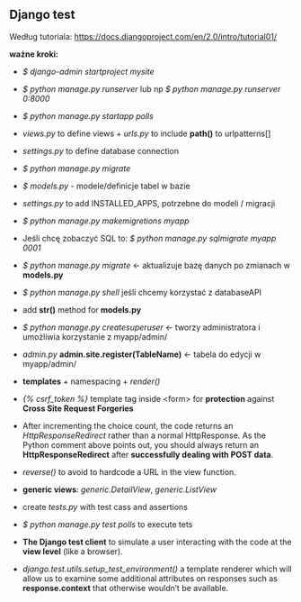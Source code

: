 ## Django test

Według tutoriala: https://docs.djangoproject.com/en/2.0/intro/tutorial01/

**ważne kroki:**
* *$ django-admin startproject mysite*<br>
* *$ python manage.py runserver* lub np *$ python manage.py runserver 0:8000*
* *$ python manage.py startapp polls*
* *views.py* to define views + *urls.py* to include **path()** to urlpatterns[] 

* *settings.py* to define database connection
* *$ python manage.py migrate*
* *$ models.py* - modele/definicje tabel w bazie
* *settings.py* to add INSTALLED_APPS, potrzebne do modeli / migracji
* *$ python manage.py makemigretions myapp*
* Jeśli chcę zobaczyć SQL to: *$ python manage.py sqlmigrate myapp 0001*
* *$ python manage.py migrate* <- aktualizuje bazę danych po zmianach w **models.py**
* *$ python manage.py shell* jeśli chcemy korzystać z databaseAPI
* add **__str__()** method for **models.py**
* *$ python manage.py createsuperuser* <- tworzy administratora i umożliwia korzystanie z myapp/admin/
* *admin.py* **admin.site.register(TableName)** <- tabela do edycji w myapp/admin/

* **templates** + namespacing + *render()*
* *{% csrf_token %}* template tag inside \<form\> for **protection** against **Cross Site Request Forgeries**
* After incrementing the choice count, the code returns an *HttpResponseRedirect* rather than a normal HttpResponse. As the Python comment above points out, you should always return an **HttpResponseRedirect** after **successfully dealing with POST data**.
* *reverse()* to avoid to hardcode a URL in the view function.
* **generic views**: *generic.DetailView*, *generic.ListView*

* create *tests.py* with test cass and assertions
* *$ python manage.py test polls* to execute tets
* **The Django test client** to simulate a user interacting with the code at the **view level** (like a browser).
* *django.test.utils.setup_test_environment()* a template renderer which will allow us to examine some additional attributes on responses such as **response.context** that otherwise wouldn’t be available.
